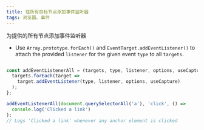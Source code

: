 ```yaml
---
title: 往所有目标节点添加事件监听器
tags: 浏览器、事件
---
```


为提供的所有节点添加事件监听器

- Use `Array.prototype.forEach()` and `EventTarget.addEventListener()` to attach the provided `listener` for the given event `type` to all `targets`.

```js

const addEventListenerAll = (targets, type, listener, options, useCapture) => {
  targets.forEach(target =>
    target.addEventListener(type, listener, options, useCapture)
  );
};
```

```js
addEventListenerAll(document.querySelectorAll('a'), 'click', () =>
  console.log('Clicked a link')
);
// Logs 'Clicked a link' whenever any anchor element is clicked
```
